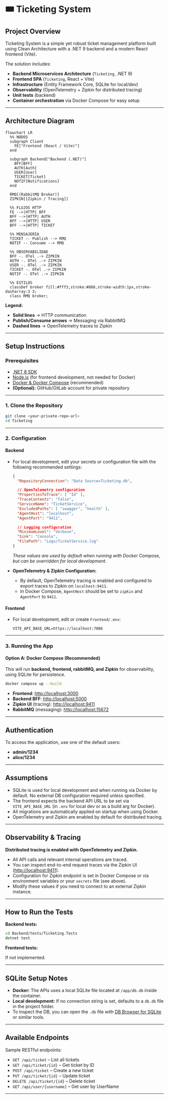 ﻿# 🎟️ Ticketing System

## Project Overview

Ticketing System is a simple yet robust ticket management platform built using Clean Architecture with a .NET 9 backend and a modern React frontend (Vite).

The solution includes:

* **Backend Microservices Architecture** (`Ticketing`, .NET 9)
* **Frontend SPA** (`Ticketing`, React + Vite)
* **Infrastructure** (Entity Framework Core, SQLite for local/dev)
* **Observability** (OpenTelemetry + Zipkin for distributed tracing)
* **Unit tests** (backend)
* **Container orchestration** via Docker Compose for easy setup

---

## Architecture Diagram

```mermaid
flowchart LR
  %% NODOS
  subgraph Client
    FE["Frontend (React / Vite)"]
  end

  subgraph Backend["Backend (.NET)"]
    BFF[BFF]
    AUTH[Auth]
    USER[User]
    TICKET[Ticket]
    NOTIF[Notifications]
  end

  RMQ[(RabbitMQ Broker)]
  ZIPKIN[[Zipkin / Tracing]]

  %% FLUJOS HTTP
  FE -->|HTTP| BFF
  BFF -->|HTTP| AUTH
  BFF -->|HTTP| USER
  BFF -->|HTTP| TICKET

  %% MENSAJERÍA
  TICKET -- Publish --> RMQ
  NOTIF -- Consume --> RMQ

  %% OBSERVABILIDAD
  BFF -. OTel .-> ZIPKIN
  AUTH -. OTel .-> ZIPKIN
  USER -. OTel .-> ZIPKIN
  TICKET -. OTel .-> ZIPKIN
  NOTIF -. OTel .-> ZIPKIN

  %% ESTILOS
  classDef broker fill:#fff3,stroke:#888,stroke-width:1px,stroke-dasharray:3 3;
  class RMQ broker;
```

**Legend:**
- **Solid lines** → HTTP communication  
- **Publish/Consume arrows** → Messaging via RabbitMQ  
- **Dashed lines** → OpenTelemetry traces to Zipkin  
---

## Setup Instructions

### Prerequisites

* [.NET 8 SDK](https://dotnet.microsoft.com/)
* [Node.js](https://nodejs.org/) (for frontend development, not needed for Docker)
* [Docker & Docker Compose](https://docs.docker.com/get-docker/) (recommended)
* **(Optional):** GitHub/GitLab account for private repository

---

### 1. Clone the Repository

```bash
git clone <your-private-repo-url>
cd Ticketing
```

---

### 2. Configuration

#### Backend

* For local development, edit your secrets or configuration file with the following recommended settings:

  ```json
  {
    "RepositoryConnection": "Data Source=Ticketing.db",

    // OpenTelemetry configuration
    "PropertiesToTrace": [ "Id" ],
    "TraceContents": "false",
    "ServiceName": "TicketService",
    "ExcludedPaths": [ "swagger", "health" ],
    "AgentHost": "localhost",
    "AgentPort": "9411",

    // Logging configuration
    "MinimumLevel": "Verbose",
    "Sink": "Console",
    "FilePath": "Logs/TicketService.log"
  }
  ```

  *These values are used by default when running with Docker Compose, but can be overridden for local development.*

* **OpenTelemetry & Zipkin Configuration:**

  * By default, OpenTelemetry tracing is enabled and configured to export traces to Zipkin on `localhost:9411`.
  * In Docker Compose, `AgentHost` should be set to `zipkin` and `AgentPort` to `9411`.

#### Frontend

* For local development, edit or create `Frontend/.env`:

  ```env
  VITE_API_BASE_URL=https://localhost:7086
  ```

---

### 3. Running the App

#### Option A: Docker Compose (Recommended)

This will run **backend, frontend, rabbitMQ, and Zipkin** for observability, using SQLite for persistence.

```bash
docker compose up --build
```

* **Frontend**: [http://localhost:3000](http://localhost:3000)
* **Backend BFF**: [http://localhost:5000](http://localhost:5000)
* **Zipkin UI** (tracing): [http://localhost:9411](http://localhost:9411)
* **RabbitMQ** (messaging): [http://localhost:15672](http://localhost:15672)

---

## Authentication

To access the application, use one of the default users:

* **admin/1234**
* **alice/1234**

---

## Assumptions

* SQLite is used for local development and when running via Docker by default. No external DB configuration required unless specified.
* The frontend expects the backend API URL to be set via `VITE_API_BASE_URL` (in `.env` for local dev or as a build arg for Docker).
* All migrations are automatically applied on startup when using Docker.
* OpenTelemetry and Zipkin are enabled by default for distributed tracing.

---

## Observability & Tracing

**Distributed tracing is enabled with OpenTelemetry and Zipkin.**

* All API calls and relevant internal operations are traced.
* You can inspect end-to-end request traces via the Zipkin UI ([http://localhost:9411](http://localhost:9411)).
* Configuration for Zipkin endpoint is set in Docker Compose or via environment variables or your `secrets` file (see above).
* Modify these values if you need to connect to an external Zipkin instance.

---

## How to Run the Tests

**Backend tests:**

```bash
cd Backend/tests/Ticketing.Tests
dotnet test
```

**Frontend tests:**

If not implemented.

---

## SQLite Setup Notes

* **Docker:** The APIs uses a local SQLite file located at `/app/db.db` inside the container.
* **Local development:** If no connection string is set, defaults to a `db.db` file in the project folder.
* To inspect the DB, you can open the `.db` file with [DB Browser for SQLite](https://sqlitebrowser.org/) or similar tools.

---

## Available Endpoints

Sample RESTful endpoints:

* `GET /api/ticket` – List all tickets
* `GET /api/ticket/{id}` – Get ticket by ID
* `POST /api/ticket` – Create a new ticket
* `PUT /api/ticket/{id}` – Update ticket
* `DELETE /api/ticket/{id}` – Delete ticket
* `GET /api/user/{username}` – Get user by UserName

---
